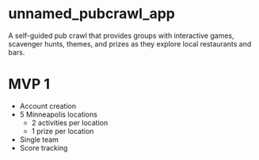 # unnamed_pubcrawl_app

A self-guided pub crawl that provides groups with interactive games, scavenger hunts, themes, and prizes as they explore local restaurants and bars.

# MVP 1
* Account creation
* 5 Minneapolis locations 
  * 2 activities per location
  * 1 prize per location
* Single team
* Score tracking

